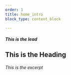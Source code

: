 ```yaml
---
order: 1
title: home_intro
block_type: content_block

---
```



  ##### This is the lead

  ## This is the Heading

  ###### This is the excerpt
